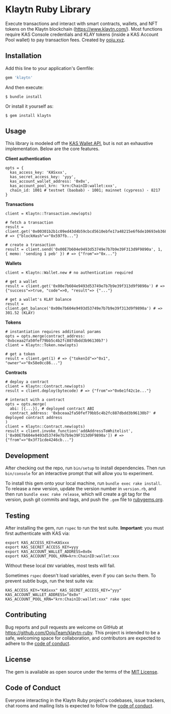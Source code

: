 # Klaytn Ruby Library
Execute transactions and interact with smart contracts, wallets, and NFT tokens on the Klaytn blockchain (https://www.klaytn.com/). Most functions require KAS Console credentials and KLAY tokens (inside a KAS Account Pool wallet) to pay transaction fees. Created by [ooju.xyz](https://ooju.xyz).

## Installation

Add this line to your application's Gemfile:

```ruby
gem 'klaytn'
```

And then execute:

    $ bundle install

Or install it yourself as:

    $ gem install klaytn

## Usage
This library is modeled off the [KAS Wallet API](https://refs.klaytnapi.com/en/wallet/latest), but is not an exhaustive implementation. Below are the core features.

**Client authentication**
```
opts = {
  kas_access_key: 'KASxxx',
  kas_secret_access_key: 'yyy',
  kas_account_wallet_address: '0x0x',
  kas_account_pool_krn: 'krn:ChainID:wallet:xxx',
  chain_id: 1001 # testnet (baobab) - 1001; mainnet (cypress) - 8217
}
```

**Transactions**
```
client = Klaytn::Transaction.new(opts)

# fetch a transaction
result = client.get('0x00301b2b1c09ed43d4b59cbcd5610ebfe17a48215e6f6de10693eb368a489baa') # => {"blockHash"=>"0x597fb..."}

# create a transaction
result = client.send('0x00E7b604e9493d53749e7b7b9e39F313d9F9890a', 1, { memo: 'sending 1 peb' }) # => {"from"=>"0x..."}
```

**Wallets**
```
client = Klaytn::Wallet.new # no authentication required

# get a wallet
result = client.get('0x00e7b604e9493d53749e7b7b9e39f313d9f9890a') # => {"success"=>true, "code"=>0, "result"=> {"..."}

# get a wallet's KLAY balance
result = client.get_balance('0x00e7b604e9493d53749e7b7b9e39f313d9f9890a') # => 301.52 (KLAY)
```

**Tokens**
```
# instantiation requires additional params
opts = opts.merge(contract_address: '0xbceaa2fa50fef79bb5c4b2fc887dbdd3b96130b7')
client = Klaytn::Token.new(opts)

# get a token
result = client.get(1) # => {"tokenId"=>"0x1", "owner"=>"0x58e0cc86..."}
```

**Contracts**
```
# deploy a contract
client = Klaytn::Contract.new(opts)
result = client.deploy(bytecode) # => {"from"=>"0x6e1f42c1e..."}

# interact with a contract
opts = opts.merge(
  abi: [{...}], # deployed contract ABI
  contract_address: '0xbceaa2fa50fef79bb5c4b2fc887dbdd3b96130b7' # deployed contract address
)
client = Klaytn::Contract.new(opts)
result = client.invoke_function('addAddressToWhitelist', ['0x00E7b604e9493d53749e7b7b9e39F313d9F9890a']) # => {"from"=>"0x3f71cde4246cb..."}
```

## Development

After checking out the repo, run `bin/setup` to install dependencies. Then run `bin/console` for an interactive prompt that will allow you to experiment.

To install this gem onto your local machine, run `bundle exec rake install`. To release a new version, update the version number in `version.rb`, and then run `bundle exec rake release`, which will create a git tag for the version, push git commits and tags, and push the `.gem` file to [rubygems.org](https://rubygems.org).

## Testing

After installing the gem, run `rspec` to run the test suite. **Important**: you must first authenticate with KAS via:
```
export KAS_ACCESS_KEY=KASxxx
export KAS_SECRET_ACCESS_KEY=yyy
export KAS_ACCOUNT_WALLET_ADDRESS=0x0x
export KAS_ACCOUNT_POOL_KRN=krn:ChainID:wallet:xxx
```

Without these local `ENV` variables, most tests will fail.

Sometimes `rspec` doesn't load variables, even if you can `$echo` them. To prevent subtle bugs, run the test suite via:
```
KAS_ACCESS_KEY="KASxxx" KAS_SECRET_ACCESS_KEY="yyy" KAS_ACCOUNT_WALLET_ADDRESS="0x0x" KAS_ACCOUNT_POOL_KRN="krn:ChainID:wallet:xxx" rake spec
```

## Contributing

Bug reports and pull requests are welcome on GitHub at https://github.com/OojuTeam/klaytn-ruby. This project is intended to be a safe, welcoming space for collaboration, and contributors are expected to adhere to the [code of conduct](https://github.com/OojuTeam/klaytn-ruby/blob/master/CODE_OF_CONDUCT.md).


## License

The gem is available as open source under the terms of the [MIT License](https://opensource.org/licenses/MIT).

## Code of Conduct

Everyone interacting in the Klaytn Ruby project's codebases, issue trackers, chat rooms and mailing lists is expected to follow the [code of conduct](https://github.com/OojuTeam/klaytn-ruby/blob/master/CODE_OF_CONDUCT.md).
